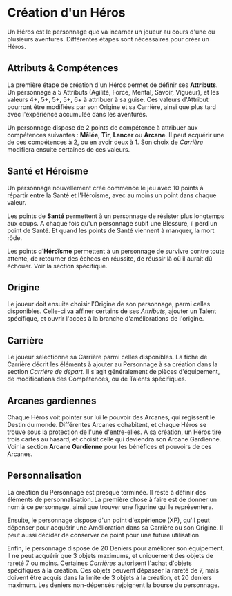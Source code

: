 # Création d'un Héros

Un Héros est le personnage que va incarner un joueur au cours d'une ou plusieurs aventures. Différentes étapes sont nécessaires pour créer un Héros.

## Attributs & Compétences

La première étape de création d'un Héros permet de définir ses **Attributs**. Un personnage a 5 Attributs (Agilité, Force, Mental, Savoir, Vigueur), et les valeurs 4+, 5+, 5+, 5+, 6+ à attribuer à sa guise. Ces valeurs d'Attribut pourront être modifiées par son Origine et sa Carrière, ainsi que plus tard avec l'expérience accumulée dans les aventures.

Un personnage dispose de 2 points de compétence à attribuer aux compétences suivantes : **Mêlée**, **Tir**, **Lancer** ou **Arcane**. Il peut acquérir une de ces compétences à 2, ou en avoir deux à 1. Son choix de _Carrière_ modifiera ensuite certaines de ces valeurs.

## Santé et Héroisme

Un personnage nouvellement créé commence le jeu avec 10 points à répartir entre la Santé et l'Héroisme, avec au moins un point dans chaque valeur.

Les points de **Santé** permettent à un personnage de résister plus longtemps aux coups. A chaque fois qu'un personnage subit une Blessure, il perd un point de Santé. Et quand les points de Santé viennent à manquer, la mort rôde.

Les points d'**Héroïsme** permettent à un personnage de survivre contre toute attente, de retourner des échecs en réussite, de réussir là où il aurait dû échouer. Voir la section spécifique.

##  Origine

Le joueur doit ensuite choisir l'Origine de son personnage, parmi celles disponibles. Celle-ci va affiner certains de ses _Attributs_, ajouter un Talent spécifique, et ouvrir l'accès à la branche d'améliorations de l'origine.

## Carrière

Le joueur sélectionne sa Carrière parmi celles disponibles. La fiche de Carrière décrit les éléments à ajouter au Personnage à sa création dans la section _Carrière de départ_. Il s'agit généralement de pièces d'équipement, de modifications des Compétences, ou de Talents spécifiques.

## Arcanes gardiennes

Chaque Héros voit pointer sur lui le pouvoir des Arcanes, qui régissent le Destin du monde. Différentes Arcanes cohabitent, et chaque Héros se trouve sous la protection de l'une d'entre-elles. A sa création, un Héros tire trois cartes au hasard, et choisit celle qui deviendra son Arcane Gardienne. Voir la section **Arcane Gardienne** pour les bénéfices et pouvoirs de ces Arcanes.

## Personnalisation

La création du Personnage est presque terminée. Il reste à définir des éléments de personnalisation. La première chose à faire est de donner un nom à ce personnage, ainsi que trouver une figurine qui le représentera.

Ensuite, le personnage dispose d'un point d'expérience (XP), qu'il peut dépenser pour acquérir une Amélioration dans sa Carrière ou son Origine. Il peut aussi décider de conserver ce point pour une future utilisation.

Enfin, le personnage dispose de 20 Deniers pour améliorer son équipement. Il ne peut acquérir que 3 objets maximums, et uniquement des objets de rareté 7 ou moins. Certaines _Carrières_ autorisent l'achat d'objets spécifiques à la création. Ces objets peuvent dépasser la rareté de 7, mais doivent être acquis dans la limite de 3 objets à la création, et 20 deniers maximum. Les deniers non-dépensés rejoignent la bourse du personnage.
